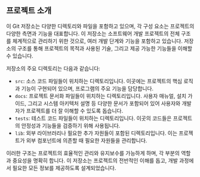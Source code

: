 ## 프로젝트 소개

이 Git 저장소는 다양한 디렉토리와 파일을 포함하고 있으며, 각 구성 요소는 프로젝트의 다양한 측면과 기능을 대표합니다. 이 저장소는 소프트웨어 개발 프로젝트의 전체 구조를 체계적으로 관리하기 위한 것으로, 여러 개발 단계와 기능을 포함하고 있습니다. 저장소의 구조를 통해 프로젝트의 목적과 사용된 기술, 그리고 제공 가능한 기능들을 이해할 수 있습니다.

저장소의 주요 디렉토리는 다음과 같습니다:

*   `src`: 소스 코드 파일들이 위치하는 디렉토리입니다. 이곳에는 프로젝트의 핵심 로직과 기능이 구현되어 있으며, 프로그램의 주요 기능을 담당합니다.
*   `docs`: 프로젝트 문서화 파일들이 위치하는 디렉토리입니다. 사용자 매뉴얼, 설치 가이드, 그리고 시스템 아키텍처 설명 등 다양한 문서가 포함되어 있어 사용자와 개발자가 프로젝트를 더 잘 이해할 수 있도록 돕습니다.
*   `tests`: 테스트 코드 파일들이 위치하는 디렉토리입니다. 이곳의 코드들은 프로젝트의 안정성과 기능들을 검증하기 위해 사용됩니다.
*   `lib`: 외부 라이브러리나 필요한 추가 자원들이 포함된 디렉토리입니다. 이는 프로젝트가 외부 컴포넌트에 의존할 때 필요한 자원들을 관리합니다.

이러한 구조는 프로젝트의 효율적인 관리와 유지보수를 가능하게 하며, 각 부분의 역할과 중요성을 명확히 합니다. 이 저장소는 프로젝트의 전반적인 이해를 돕고, 개발 과정에서 필요한 모든 정보를 제공하도록 설계되었습니다.





